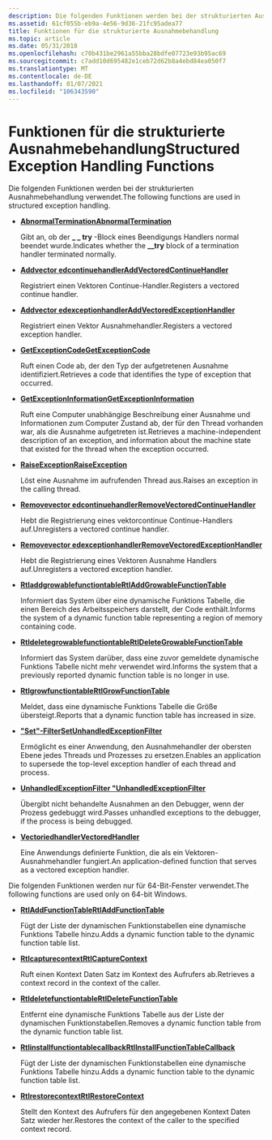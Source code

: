 ```yaml
---
description: Die folgenden Funktionen werden bei der strukturierten Ausnahmebehandlung verwendet.
ms.assetid: 61cf055b-eb9a-4e56-9d36-21fc95adea77
title: Funktionen für die strukturierte Ausnahmebehandlung
ms.topic: article
ms.date: 05/31/2018
ms.openlocfilehash: c70b431be2961a55bba28bdfe07723e93b95ac69
ms.sourcegitcommit: c7add10d695482e1ceb72d62b8a4ebd84ea050f7
ms.translationtype: MT
ms.contentlocale: de-DE
ms.lasthandoff: 01/07/2021
ms.locfileid: "106343590"
---
```

# <a name="structured-exception-handling-functions"></a><span data-ttu-id="7dc53-103">Funktionen für die strukturierte Ausnahmebehandlung</span><span class="sxs-lookup"><span data-stu-id="7dc53-103">Structured Exception Handling Functions</span></span>

<span data-ttu-id="7dc53-104">Die folgenden Funktionen werden bei der strukturierten Ausnahmebehandlung verwendet.</span><span class="sxs-lookup"><span data-stu-id="7dc53-104">The following functions are used in structured exception handling.</span></span>

-   [<span data-ttu-id="7dc53-105">**AbnormalTermination**</span><span class="sxs-lookup"><span data-stu-id="7dc53-105">**AbnormalTermination**</span></span>](abnormaltermination.md)

    <span data-ttu-id="7dc53-106">Gibt an, ob der **\_ \_ try** -Block eines Beendigungs Handlers normal beendet wurde.</span><span class="sxs-lookup"><span data-stu-id="7dc53-106">Indicates whether the **\_\_try** block of a termination handler terminated normally.</span></span>

-   [<span data-ttu-id="7dc53-107">**Addvector edcontinuehandler**</span><span class="sxs-lookup"><span data-stu-id="7dc53-107">**AddVectoredContinueHandler**</span></span>](/windows/win32/api/errhandlingapi/nf-errhandlingapi-addvectoredcontinuehandler)

    <span data-ttu-id="7dc53-108">Registriert einen Vektoren Continue-Handler.</span><span class="sxs-lookup"><span data-stu-id="7dc53-108">Registers a vectored continue handler.</span></span>

-   [<span data-ttu-id="7dc53-109">**Addvector edexceptionhandler**</span><span class="sxs-lookup"><span data-stu-id="7dc53-109">**AddVectoredExceptionHandler**</span></span>](/windows/win32/api/errhandlingapi/nf-errhandlingapi-addvectoredexceptionhandler)

    <span data-ttu-id="7dc53-110">Registriert einen Vektor Ausnahmehandler.</span><span class="sxs-lookup"><span data-stu-id="7dc53-110">Registers a vectored exception handler.</span></span>

-   [<span data-ttu-id="7dc53-111">**GetExceptionCode**</span><span class="sxs-lookup"><span data-stu-id="7dc53-111">**GetExceptionCode**</span></span>](getexceptioncode.md)

    <span data-ttu-id="7dc53-112">Ruft einen Code ab, der den Typ der aufgetretenen Ausnahme identifiziert.</span><span class="sxs-lookup"><span data-stu-id="7dc53-112">Retrieves a code that identifies the type of exception that occurred.</span></span>

-   [<span data-ttu-id="7dc53-113">**GetExceptionInformation**</span><span class="sxs-lookup"><span data-stu-id="7dc53-113">**GetExceptionInformation**</span></span>](getexceptioninformation.md)

    <span data-ttu-id="7dc53-114">Ruft eine Computer unabhängige Beschreibung einer Ausnahme und Informationen zum Computer Zustand ab, der für den Thread vorhanden war, als die Ausnahme aufgetreten ist.</span><span class="sxs-lookup"><span data-stu-id="7dc53-114">Retrieves a machine-independent description of an exception, and information about the machine state that existed for the thread when the exception occurred.</span></span>

-   [<span data-ttu-id="7dc53-115">**RaiseException**</span><span class="sxs-lookup"><span data-stu-id="7dc53-115">**RaiseException**</span></span>](/windows/win32/api/errhandlingapi/nf-errhandlingapi-raiseexception)

    <span data-ttu-id="7dc53-116">Löst eine Ausnahme im aufrufenden Thread aus.</span><span class="sxs-lookup"><span data-stu-id="7dc53-116">Raises an exception in the calling thread.</span></span>

-   [<span data-ttu-id="7dc53-117">**Removevector edcontinuehandler**</span><span class="sxs-lookup"><span data-stu-id="7dc53-117">**RemoveVectoredContinueHandler**</span></span>](/windows/win32/api/errhandlingapi/nf-errhandlingapi-removevectoredcontinuehandler)

    <span data-ttu-id="7dc53-118">Hebt die Registrierung eines vektorcontinue Continue-Handlers auf.</span><span class="sxs-lookup"><span data-stu-id="7dc53-118">Unregisters a vectored continue handler.</span></span>

-   [<span data-ttu-id="7dc53-119">**Removevector edexceptionhandler**</span><span class="sxs-lookup"><span data-stu-id="7dc53-119">**RemoveVectoredExceptionHandler**</span></span>](/windows/win32/api/errhandlingapi/nf-errhandlingapi-removevectoredexceptionhandler)

    <span data-ttu-id="7dc53-120">Hebt die Registrierung eines Vektoren Ausnahme Handlers auf.</span><span class="sxs-lookup"><span data-stu-id="7dc53-120">Unregisters a vectored exception handler.</span></span>

-   [<span data-ttu-id="7dc53-121">**Rtladdgrowablefunctiontable**</span><span class="sxs-lookup"><span data-stu-id="7dc53-121">**RtlAddGrowableFunctionTable**</span></span>](/windows/desktop/api/WinNT/nf-winnt-rtladdgrowablefunctiontable)

    <span data-ttu-id="7dc53-122">Informiert das System über eine dynamische Funktions Tabelle, die einen Bereich des Arbeitsspeichers darstellt, der Code enthält.</span><span class="sxs-lookup"><span data-stu-id="7dc53-122">Informs the system of a dynamic function table representing a region of memory containing code.</span></span>

-   [<span data-ttu-id="7dc53-123">**Rtldeletegrowablefunctiontable**</span><span class="sxs-lookup"><span data-stu-id="7dc53-123">**RtlDeleteGrowableFunctionTable**</span></span>](/windows/desktop/api/WinNT/nf-winnt-rtldeletegrowablefunctiontable)

    <span data-ttu-id="7dc53-124">Informiert das System darüber, dass eine zuvor gemeldete dynamische Funktions Tabelle nicht mehr verwendet wird.</span><span class="sxs-lookup"><span data-stu-id="7dc53-124">Informs the system that a previously reported dynamic function table is no longer in use.</span></span>

-   [<span data-ttu-id="7dc53-125">**Rtlgrowfunctiontable**</span><span class="sxs-lookup"><span data-stu-id="7dc53-125">**RtlGrowFunctionTable**</span></span>](/windows/desktop/api/WinNT/nf-winnt-rtlgrowfunctiontable)

    <span data-ttu-id="7dc53-126">Meldet, dass eine dynamische Funktions Tabelle die Größe übersteigt.</span><span class="sxs-lookup"><span data-stu-id="7dc53-126">Reports that a dynamic function table has increased in size.</span></span>

-   [<span data-ttu-id="7dc53-127">**"Set"-Filter**</span><span class="sxs-lookup"><span data-stu-id="7dc53-127">**SetUnhandledExceptionFilter**</span></span>](/windows/win32/api/errhandlingapi/nf-errhandlingapi-setunhandledexceptionfilter)

    <span data-ttu-id="7dc53-128">Ermöglicht es einer Anwendung, den Ausnahmehandler der obersten Ebene jedes Threads und Prozesses zu ersetzen.</span><span class="sxs-lookup"><span data-stu-id="7dc53-128">Enables an application to supersede the top-level exception handler of each thread and process.</span></span>

-   [<span data-ttu-id="7dc53-129">**UnhandledExceptionFilter "**</span><span class="sxs-lookup"><span data-stu-id="7dc53-129">**UnhandledExceptionFilter**</span></span>](/windows/win32/api/errhandlingapi/nf-errhandlingapi-unhandledexceptionfilter)

    <span data-ttu-id="7dc53-130">Übergibt nicht behandelte Ausnahmen an den Debugger, wenn der Prozess gedebuggt wird.</span><span class="sxs-lookup"><span data-stu-id="7dc53-130">Passes unhandled exceptions to the debugger, if the process is being debugged.</span></span>

-   [<span data-ttu-id="7dc53-131">**Vectoriedhandler**</span><span class="sxs-lookup"><span data-stu-id="7dc53-131">**VectoredHandler**</span></span>](/windows/desktop/api/WinNT/nc-winnt-pvectored_exception_handler)

    <span data-ttu-id="7dc53-132">Eine Anwendungs definierte Funktion, die als ein Vektoren-Ausnahmehandler fungiert.</span><span class="sxs-lookup"><span data-stu-id="7dc53-132">An application-defined function that serves as a vectored exception handler.</span></span>

<span data-ttu-id="7dc53-133">Die folgenden Funktionen werden nur für 64-Bit-Fenster verwendet.</span><span class="sxs-lookup"><span data-stu-id="7dc53-133">The following functions are used only on 64-bit Windows.</span></span>

-   [<span data-ttu-id="7dc53-134">**RtlAddFunctionTable**</span><span class="sxs-lookup"><span data-stu-id="7dc53-134">**RtlAddFunctionTable**</span></span>](/windows/desktop/api/WinNT/nf-winnt-rtladdfunctiontable)

    <span data-ttu-id="7dc53-135">Fügt der Liste der dynamischen Funktionstabellen eine dynamische Funktions Tabelle hinzu.</span><span class="sxs-lookup"><span data-stu-id="7dc53-135">Adds a dynamic function table to the dynamic function table list.</span></span>

-   [<span data-ttu-id="7dc53-136">**Rtlcapturecontext**</span><span class="sxs-lookup"><span data-stu-id="7dc53-136">**RtlCaptureContext**</span></span>](/windows/desktop/api/WinNT/nf-winnt-rtlcapturecontext)

    <span data-ttu-id="7dc53-137">Ruft einen Kontext Daten Satz im Kontext des Aufrufers ab.</span><span class="sxs-lookup"><span data-stu-id="7dc53-137">Retrieves a context record in the context of the caller.</span></span>

-   [<span data-ttu-id="7dc53-138">**Rtldeletefunctiontable**</span><span class="sxs-lookup"><span data-stu-id="7dc53-138">**RtlDeleteFunctionTable**</span></span>](/windows/desktop/api/WinNT/nf-winnt-rtldeletefunctiontable)

    <span data-ttu-id="7dc53-139">Entfernt eine dynamische Funktions Tabelle aus der Liste der dynamischen Funktionstabellen.</span><span class="sxs-lookup"><span data-stu-id="7dc53-139">Removes a dynamic function table from the dynamic function table list.</span></span>

-   [<span data-ttu-id="7dc53-140">**Rtlinstallfunctiontablecallback**</span><span class="sxs-lookup"><span data-stu-id="7dc53-140">**RtlInstallFunctionTableCallback**</span></span>](/windows/desktop/api/WinNT/nf-winnt-rtlinstallfunctiontablecallback)

    <span data-ttu-id="7dc53-141">Fügt der Liste der dynamischen Funktionstabellen eine dynamische Funktions Tabelle hinzu.</span><span class="sxs-lookup"><span data-stu-id="7dc53-141">Adds a dynamic function table to the dynamic function table list.</span></span>

-   [<span data-ttu-id="7dc53-142">**Rtlrestorecontext**</span><span class="sxs-lookup"><span data-stu-id="7dc53-142">**RtlRestoreContext**</span></span>](/windows/desktop/api/WinNT/nf-winnt-rtlrestorecontext)

    <span data-ttu-id="7dc53-143">Stellt den Kontext des Aufrufers für den angegebenen Kontext Daten Satz wieder her.</span><span class="sxs-lookup"><span data-stu-id="7dc53-143">Restores the context of the caller to the specified context record.</span></span>

 

 
